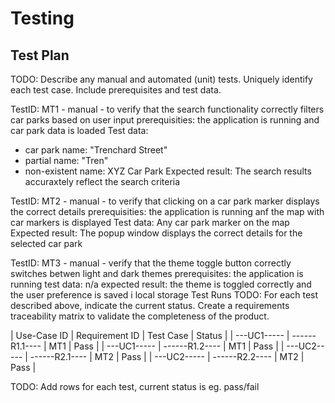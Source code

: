 # Testing

## Test Plan
TODO: Describe any manual and automated (unit) tests. Uniquely identify each test case. Include prerequisites and test data.

TestID: MT1 -  manual  -  to verify that the search functionality correctly filters car parks based on user input 
prerequisities: the application is running and car park data is loaded 
Test data: 
- car park name: "Trenchard Street" 
- partial name: "Tren"
- non-existent name: XYZ Car Park
Expected result: The search results accuraxtely reflect the search criteria 


TestID: MT2   -   manual   -   to verify that clicking on a car park marker displays the correct details 
prerequisities: the application is running anf the map with car markers is displayed
Test data:
Any car park marker on the map
Expected result: The popup window displays the correct details for the selected car park 

TestID: MT3   - manual    -    verify that the theme toggle button correctly switches betwen light and dark themes
prerequisites: the application is running 
test data: n/a
expected result: the theme is toggled correctly and the user preference is saved i local storage 
Test Runs
TODO: For each test described above, indicate the current status. 
Create a requirements traceability matrix to validate the completeness of the product.




| Use-Case ID | Requirement ID | Test Case      | Status |
| ---UC1----- | ------R1.1---- |      MT1       | Pass |
| ---UC1----- | ------R1.2---- |      MT1       | Pass |
| ---UC2----- | ------R2.1---- |      MT2       | Pass |
| ---UC2----- | ------R2.2---- |      MT2       | Pass |


TODO: Add rows for each test, current status is eg. pass/fail
